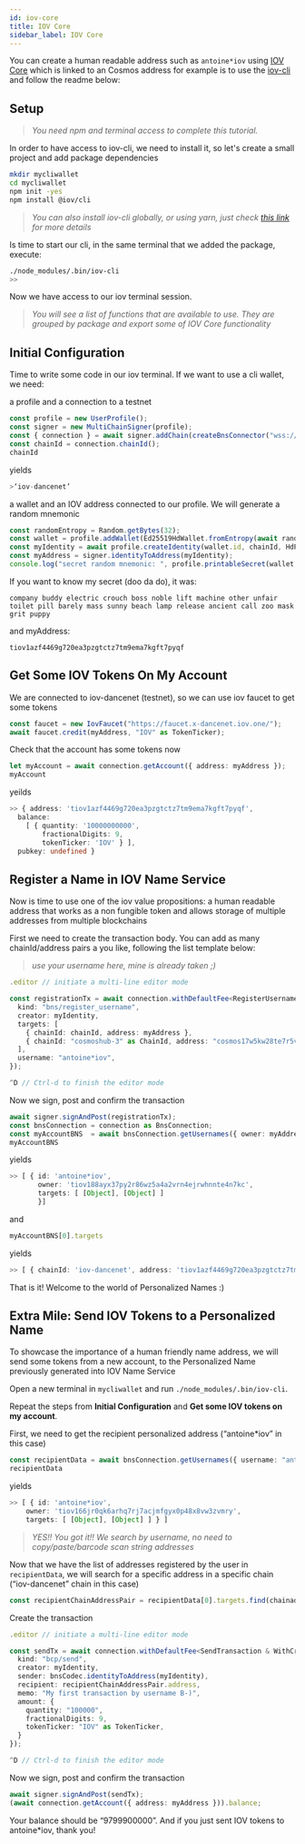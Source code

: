 ```yaml
---
id: iov-core
title: IOV Core
sidebar_label: IOV Core
---
```


You can create a human readable address such as `antoine*iov` using [IOV Core](https://github.com/iov-one/iov-core) which is linked to an Cosmos address for example is to use the [iov-cli](https://github.com/iov-one/iov-core/tree/master/packages/iov-cli) and follow the readme below:

## Setup

> *You need npm and terminal access to complete this tutorial.*

In order to have access to iov-cli, we need to install it, so let's create a small project and add package dependencies

```bash
mkdir mycliwallet
cd mycliwallet
npm init -yes
npm install @iov/cli
```

> *You can also install iov-cli globally, or using yarn, just check [this link](https://github.com/iov-one/iov-core/tree/master/packages/iov-cli#installation-and-first-run) for more details*

Is time to start our cli, in the same terminal that we added the package, execute:

```sh
./node_modules/.bin/iov-cli
>>
```

Now we have access to our iov terminal session.
> *You will see a list of functions that are available to use. They are grouped by package and export some of IOV Core functionality*

## Initial Configuration

Time to write some code in our iov terminal.
If we want to use a cli wallet, we need:

a profile and a connection to a testnet

```ts
const profile = new UserProfile();
const signer = new MultiChainSigner(profile);
const { connection } = await signer.addChain(createBnsConnector("wss://rpc-private-a-x-dancenet.iov.one"));
const chainId = connection.chainId();
chainId
```
yields
```ts
>‘iov-dancenet’
```

a wallet and an IOV address connected to our profile. We will generate a random mnemonic

```ts
const randomEntropy = Random.getBytes(32);
const wallet = profile.addWallet(Ed25519HdWallet.fromEntropy(await randomEntropy));
const myIdentity = await profile.createIdentity(wallet.id, chainId, HdPaths.iov(0));
const myAddress = signer.identityToAddress(myIdentity);
console.log("secret random mnemonic: ", profile.printableSecret(wallet.id));
```

If you want to know my secret (doo da do), it was:

```nme
company buddy electric crouch boss noble lift machine other unfair toilet pill barely mass sunny beach lamp release ancient call zoo mask grit puppy
```

and myAddress:

```
tiov1azf4469g720ea3pzgtctz7tm9ema7kgft7pyqf
```

## Get Some IOV Tokens On My Account

We are connected to iov-dancenet (testnet), so we can use iov faucet to get some tokens

```ts
const faucet = new IovFaucet("https://faucet.x-dancenet.iov.one/");
await faucet.credit(myAddress, "IOV" as TokenTicker);
```

Check that the account has some tokens now

```ts
let myAccount = await connection.getAccount({ address: myAddress });
myAccount
```
yeilds
```ts
>> { address: 'tiov1azf4469g720ea3pzgtctz7tm9ema7kgft7pyqf',
  balance:
    [ { quantity: '10000000000',
        fractionalDigits: 9,
        tokenTicker: 'IOV' } ],
  pubkey: undefined }
```

## Register a Name in IOV Name Service

Now is time to use one of the iov value propositions: a human readable address that works as a non fungible token and allows storage of multiple addresses from multiple blockchains

First we need to create the transaction body. You can add as many chainId/address pairs a you like, following the list template below:
> *use your username here, mine is already taken ;)*

```ts
.editor // initiate a multi-line editor mode

const registrationTx = await connection.withDefaultFee<RegisterUsernameTx& WithCreator>({
  kind: "bns/register_username",
  creator: myIdentity,
  targets: [
    { chainId: chainId, address: myAddress },
    { chainId: "cosmoshub-3" as ChainId, address: "cosmos17w5kw28te7r5vn4qu08hu6a4crcvwrrgzmsrrn" as Address}
  ],
  username: "antoine*iov",
});

^D // Ctrl-d to finish the editor mode
```

Now we sign, post and confirm the transaction

```ts
await signer.signAndPost(registrationTx);
const bnsConnection = connection as BnsConnection;
const myAccountBNS  = await bnsConnection.getUsernames({ owner: myAddress });
myAccountBNS
```
yields
```ts
>> [ { id: 'antoine*iov',
       owner: 'tiov188ayx37py2r86wz5a4a2vrn4ejrwhnnte4n7kc',
       targets: [ [Object], [Object] ]
       }]
```
and
```ts
myAccountBNS[0].targets
```
yields
```ts
>> [ { chainId: 'iov-dancenet', address: 'tiov1azf4469g720ea3pzgtctz7tm9ema7kgft7pyqf' }, { chainId: 'cosmoshub-3', address: 'cosmos17w5kw28te7r5vn4qu08hu6a4crcvwrrgzmsrrn' } ]
```

That is it! Welcome to the world of Personalized Names :)

## Extra Mile: Send IOV Tokens to a Personalized Name

To showcase the importance of a human friendly name address, we will send some tokens from a new account, to the Personalized Name previously generated into IOV Name Service

Open a new terminal in `mycliwallet` and run `./node_modules/.bin/iov-cli`.

Repeat the steps from **Initial Configuration** and **Get some IOV tokens on my account**.

First, we need to get the recipient personalized address (“antoine*iov” in this case)

```ts
const recipientData = await bnsConnection.getUsernames({ username: "antoine*iov" });
recipientData
```
yields
```ts
>> [ { id: 'antoine*iov',
    owner: 'tiov166jr0qk6arhq7rj7acjmfgyx0p48x8vw3zvmry',
    targets: [ [Object], [Object] ] } ]
```

> *YES!! You got it!! We search by username, no need to copy/paste/barcode scan string addresses*

Now that we have the list of addresses registered by the user in `recipientData`, we will search for a specific address in a specific chain (“iov-dancenet” chain in this case)

```ts
const recipientChainAddressPair = recipientData[0].targets.find(chainaddrPair => chainaddrPair.chainId === 'iov-dancenet');
```

Create the transaction

```ts
.editor // initiate a multi-line editor mode

const sendTx = await connection.withDefaultFee<SendTransaction & WithCreator>({
  kind: "bcp/send",
  creator: myIdentity,
  sender: bnsCodec.identityToAddress(myIdentity),
  recipient: recipientChainAddressPair.address,
  memo: "My first transaction by username B-)",
  amount: {
    quantity: "100000",
    fractionalDigits: 9,
    tokenTicker: "IOV" as TokenTicker,
  }
});

^D // Ctrl-d to finish the editor mode
```

Now we sign, post and confirm the transaction

```ts
await signer.signAndPost(sendTx);
(await connection.getAccount({ address: myAddress })).balance;
```

Your balance should be “9799900000”. And if you just sent IOV tokens to antoine*iov, thank you!
